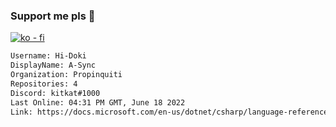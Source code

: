 ### Support me pls 🙏

[![ko - fi](https://ko-fi.com/img/githubbutton_sm.svg)](https://ko-fi.com/O5O4D6DP7)

  ```txt
  Username: Hi-Doki
  DisplayName: A-Sync
  Organization: Propinquiti
  Repositories: 4
  Discord: kitkat#1000
  Last Online: 04:31 PM GMT, June 18 2022
  Link: https://docs.microsoft.com/en-us/dotnet/csharp/language-reference/keywords/async
  ```       